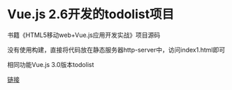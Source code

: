 # Vue.js 2.6开发的todolist项目

书籍《HTML5移动web+Vue.js应用开发实战》项目源码

没有使用构建，直接将代码放在静态服务器http-server中，访问index1.html即可

相同功能Vue.js 3.0版本todolist

[链接](https://github.com/lvming6816077/vue3todo)

